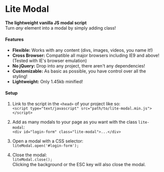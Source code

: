 # Lite Modal

**The lightweight vanilla JS modal script**  
Turn *any* element into a modal by simply adding class!

#### Features

- **Flexible:** Works with any content (divs, images, videos, you name it!)
- **Cross Browser:** Compatible all major browsers including IE9 and above! (Tested with IE's browser emulation)
- **No jQuery:** Drop into any project, there aren't any dependencies!
- **Customizable:** As basic as possible, you have control over all the styling!
- **Lightweight:** Only 1.45kb minified!

#### Setup

1. Link to the script in the `<head>` of your project like so:  
`<script type="text/javascript" src="path/to/lite-modal.min.js"></script>`


2. Add as many modals to your page as you want with the class `lite-modal`:  
`<div id="login-form" class="lite-modal">...</div>`


3. Open a modal with a CSS selector:  
`liteModal.open('#login-form');`

4. Close the modal:  
`liteModal.close();`  
Clicking the background or the ESC key will also close the modal.